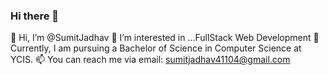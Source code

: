 ### Hi there 👋

👋 Hi, I’m @SumitJadhav
👀 I’m interested in ...FullStack Web Development
🌱  Currently, I am pursuing a Bachelor of Science in Computer Science at YCIS.
📫 You can reach me via email: sumitjadhav41104@gmail.com
